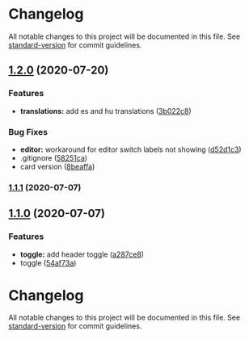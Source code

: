# Changelog

All notable changes to this project will be documented in this file. See [standard-version](https://github.com/conventional-changelog/standard-version) for commit guidelines.

## [1.2.0](https://github.com/mattieha/select-list-card/compare/v1.1.1...v1.2.0) (2020-07-20)


### Features

* **translations:** add es and hu translations ([3b022c8](https://github.com/mattieha/select-list-card/commit/3b022c8941b471430dcc04e1a51fe7730e8654eb))


### Bug Fixes

* **editor:** workaround for editor switch labels not showing ([d52d1c3](https://github.com/mattieha/select-list-card/commit/d52d1c308568c90607d3ace95a56173f392d5480))
* .gitignore ([58251ca](https://github.com/mattieha/select-list-card/commit/58251ca19171f7f0478422712133a6f46c709fd9))
* card version ([8beaffa](https://github.com/mattieha/select-list-card/commit/8beaffae772a392949fba00f7e8b5b31f6edf117))

### [1.1.1](https://github.com/mattieha/select-list-card/compare/v1.1.0...v1.1.1) (2020-07-07)

## [1.1.0](https://github.com/mattieha/select-list-card/compare/v1.0.0...v1.1.0) (2020-07-07)


### Features

* **toggle:** add header toggle ([a287ce8](https://github.com/mattieha/select-list-card/commit/a287ce80d45da9ad171087d4d651467ee52ec388))
* toggle ([54af73a](https://github.com/mattieha/select-list-card/commit/54af73a022c0762a4520714f4c5da7bc7cbf1ecb))

# Changelog

All notable changes to this project will be documented in this file. See [standard-version](https://github.com/conventional-changelog/standard-version) for commit guidelines.
